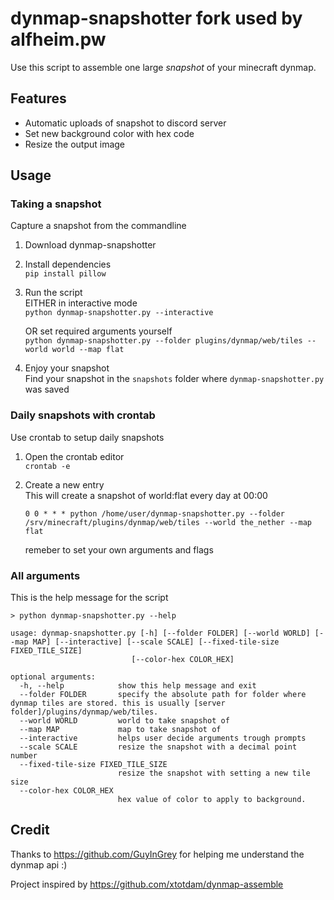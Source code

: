 # dynmap-snapshotter fork used by alfheim.pw
Use this script to assemble one large *snapshot* of your minecraft dynmap.



## Features 
- Automatic uploads of snapshot to discord server
- Set new background color with hex code
- Resize the output image 


## Usage
### **Taking a snapshot**
Capture a snapshot from the commandline
1. Download dynmap-snapshotter

2. Install dependencies<br/>
    `pip install pillow`

3. Run the script<br/>
    EITHER in interactive mode<br/>
    `python dynmap-snapshotter.py --interactive`
    
    OR set required arguments yourself<br/>
    `python dynmap-snapshotter.py --folder plugins/dynmap/web/tiles --world world --map flat`


4. Enjoy your snapshot <br/>
	Find your snapshot in the `snapshots` folder where `dynmap-snapshotter.py` was saved


### **Daily snapshots with crontab**
Use crontab to setup daily snapshots 
1. Open the crontab editor<br/>
    `crontab -e`

2. Create a new entry<br/>
	This will create a snapshot of world:flat every day at 00:00<br/>
	```
    0 0 * * * python /home/user/dynmap-snapshotter.py --folder /srv/minecraft/plugins/dynmap/web/tiles --world the_nether --map flat
    ```
    remeber to set your own arguments and flags

### **All arguments**
This is the help message for the script
```
> python dynmap-snapshotter.py --help

usage: dynmap-snapshotter.py [-h] [--folder FOLDER] [--world WORLD] [--map MAP] [--interactive] [--scale SCALE] [--fixed-tile-size FIXED_TILE_SIZE]
                           [--color-hex COLOR_HEX] 

optional arguments:
  -h, --help            show this help message and exit
  --folder FOLDER       specify the absolute path for folder where dynmap tiles are stored. this is usually [server folder]/plugins/dynmap/web/tiles.
  --world WORLD         world to take snapshot of
  --map MAP             map to take snapshot of
  --interactive         helps user decide arguments trough prompts
  --scale SCALE         resize the snapshot with a decimal point number
  --fixed-tile-size FIXED_TILE_SIZE
                        resize the snapshot with setting a new tile size
  --color-hex COLOR_HEX
                        hex value of color to apply to background.
```


## Credit

Thanks to https://github.com/GuyInGrey for helping me understand the dynmap api :)

Project inspired by https://github.com/xtotdam/dynmap-assemble